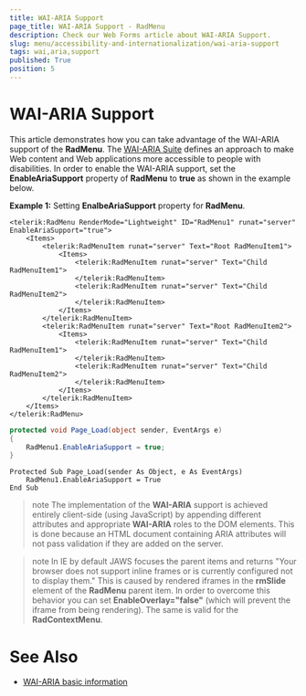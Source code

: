 ```yaml
---
title: WAI-ARIA Support
page_title: WAI-ARIA Support - RadMenu
description: Check our Web Forms article about WAI-ARIA Support.
slug: menu/accessibility-and-internationalization/wai-aria-support
tags: wai,aria,support
published: True
position: 5
---
```


# WAI-ARIA Support


This article demonstrates how you can take advantage of the WAI-ARIA support of the **RadMenu**. The [WAI-ARIA Suite](https://www.w3.org/WAI/intro/aria) defines an approach to make Web content and Web applications more accessible to people with disabilities. In order to enable the WAI-ARIA support, set the **EnableAriaSupport** property of **RadMenu** to **true** as shown in the example below.

**Example 1:** Setting **EnalbeAriaSupport** property for **RadMenu**. 



````ASPNET
<telerik:RadMenu RenderMode="Lightweight" ID="RadMenu1" runat="server" EnableAriaSupport="true">
    <Items>
        <telerik:RadMenuItem runat="server" Text="Root RadMenuItem1">
            <Items>
                <telerik:RadMenuItem runat="server" Text="Child RadMenuItem1">
                </telerik:RadMenuItem>
                <telerik:RadMenuItem runat="server" Text="Child RadMenuItem2">
                </telerik:RadMenuItem>
            </Items>
        </telerik:RadMenuItem>
        <telerik:RadMenuItem runat="server" Text="Root RadMenuItem2">
            <Items>
                <telerik:RadMenuItem runat="server" Text="Child RadMenuItem1">
                </telerik:RadMenuItem>
                <telerik:RadMenuItem runat="server" Text="Child RadMenuItem2">
                </telerik:RadMenuItem>
            </Items>
        </telerik:RadMenuItem>
    </Items>
</telerik:RadMenu>
````
````C#
protected void Page_Load(object sender, EventArgs e)
{
    RadMenu1.EnableAriaSupport = true;
}
````
````VB
Protected Sub Page_Load(sender As Object, e As EventArgs)
	RadMenu1.EnableAriaSupport = True
End Sub
````


>note The implementation of the **WAI-ARIA** support is achieved entirely client-side (using JavaScript) by appending different attributes and appropriate **WAI-ARIA** roles to the DOM elements. This is done because an HTML document containing ARIA attributes will not pass validation if they are added on the server.
>

>note In IE by default JAWS focuses the parent items and returns "Your browser does not support inline frames or is currently configured not to display them." This is caused by rendered iframes in the **rmSlide** element of the **RadMenu** parent item. In order to overcome this behavior you can set **EnableOverlay="false"** (which will prevent the iframe from being rendering). The same is valid for the **RadContextMenu**. 
>

# See Also

 * [WAI-ARIA basic information](https://www.w3.org/WAI/intro/aria)
